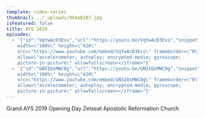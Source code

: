 ```yaml
---
template: video-series
thumbnail: ../_uploads/9k4a8187.jpg
isFeatured: false
title: AYS 2019
episodes:
  - '{"id":"VqYwAcD3Ess","url":"https://youtu.be/VqYwAcD3Ess","snippet":{},"embed":"<iframe
    width=\"100%\" height=\"420\"
    src=\"https://www.youtube.com/embed/VqYwAcD3Ess\" frameborder=\"0\"
    allow=\"accelerometer; autoplay; encrypted-media; gyroscope;
    picture-in-picture\" allowfullscreen></iframe>"}'
  - '{"id":"GN5IQsMWC0g","url":"https://youtu.be/GN5IQsMWC0g","snippet":{},"embed":"<iframe
    width=\"100%\" height=\"420\"
    src=\"https://www.youtube.com/embed/GN5IQsMWC0g\" frameborder=\"0\"
    allow=\"accelerometer; autoplay; encrypted-media; gyroscope;
    picture-in-picture\" allowfullscreen></iframe>"}'
---
```

Grand AYS 2019 Opening Day Zetseat Apostolic Reformation Church